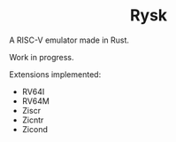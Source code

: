 <div align="center">

# Rysk

</div>


A RISC-V emulator made in Rust.

Work in progress.

Extensions implemented:

- RV64I
- RV64M
- Ziscr
- Zicntr
- Zicond
